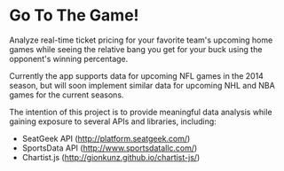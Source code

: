 # Go To The Game!

Analyze real-time ticket pricing for your favorite team's upcoming home games while seeing the relative bang you get for your buck using the opponent's winning percentage.

Currently the app supports data for upcoming NFL games in the 2014 season, but will soon implement similar data for upcoming NHL and NBA games for the current seasons.

The intention of this project is to provide meaningful data analysis while gaining exposure to several APIs and libraries, including:
* SeatGeek API (http://platform.seatgeek.com/) 
* SportsData API (http://www.sportsdatallc.com/)
* Chartist.js (http://gionkunz.github.io/chartist-js/)

